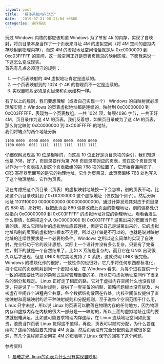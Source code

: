 ```yaml
---
layout: post
title:  "操作系统内存分页"
date:   2019-07-21 08:23:04 +0800
categories: 操作系统
---
```


玩过 Windows 内核的都应该知道 Windows 为了节省 4k 的内存，实现了自映射，将页目录本身当作了一个页表来寻址 4M 的虚拟空间（将 4M 空间的虚拟内存映射到物理内存），而这 4M 的虚拟地址空间恰恰就是从 0xc0000000 到 0xc03FFFFF 的空间，这一段空间正好是页表页目录的映射区域。下面我来说一下这怎么变成现实。  
首先有几点必须遵守的规则：

1. 一个页表映射的 4M 虚拟地址肯定是连续的。
2. 一个页表映射到的 1024 个 4K 的物理页不一定是连续的。
3. 实现自映射必须是页目录和页表结构一样。

有了以上的规则，我们要想理解（或者自己实现一个） Windows 的自映射就必须理解实际上 Windows 的页表虚拟地址都是连续的，映射到 0xC0000000 到 0xC03FFFFF，表现为一个页表数组，一共 1024 项，每项4096 字节，一共正好 4M，页目录作为这 4M 的页表。我们反着想，如果页目录成为了这 4M 的页表，那么肯定映射 0xC0000000 到 0xC03FFFFF 的地址。  
我们将端点的两个地址分解

```text
1100 0000  0000 0000  0000 0000  0000 0000
1100 0000  0011 1111  1111 1111  1111 1111
```

仔细观察发现高 10 位是相等的，而这高 10 位正好是页目录项的索引，我们知道他是 768，好了，页目录要作为第 768 页目录项对应的页表，现在这个页目录可以作为一个页表插入到这个页表数组的第 768 项的位置了，它开始身兼两职了，CR3 寄存器里面写的是它的物理地址，它作为页目录，此页面偏移 768 处也写入了这个物理地址，它作为页表。

现在考虑把这个页目录（页表）的虚拟映射地址换一下会怎样，别的页表不动。比如这个页目录映射到了0xDC000000 这个虚拟地址（仅仅据个例子）。然后分解地址 1101110000 0000000000 000000000000，通过计算发现其对应于页目录的 880 项，那好吧，我把此页面 880 偏移改成此页面的物理地址，别的偏移处仍然指向 0xC0000000 到 0xC03FFFFF 的虚拟地址对应的物理地址。看看会发生什么事情，如果把这个从 0xC0000000 到 0xC03FFFFF 游离出来的页面当作页表的话，那么它所映射的虚拟地址应该连续，但是它自己是游离出来的，它的虚拟地址和别的页表的虚拟地址根本不连续，所以这样做是不可以的，也就是说对映射地址的连续性要求是一个必要的条件。Windows 之所以这么简单的实现了自映射，完全归功于它的设计思想，实际上一个设计并没有多么复杂，只要有了完备性，剩下的就是一个自然结果了，比如 X 系统是复杂的，而且它在 UNIX 出现很久以后才出现，但是 UNIX 却完美地支持了 X 系统，这就说明 UNIX 很完备。Windows 的模块化作的很好，一致性作的也很好，它几乎将任何东西都标准化，每个进程的页表映射到同一个虚拟地址，在 Windows 看来，为每个进程提供一个一致的视图要比巧妙的杂糅式进程管理重要的多，所以它将虚拟地址空间作了很复杂的划分和规定。
Linux 正好走了相反的路，它对于虚拟内存空间什么也没有规定，只是说了一下映射规则，提供了一套完备的机制，策略问题根本没有提及，内核虚存空间各个进程完全共享，各个数据结构散落在各处，内核空间仅仅提供了直接映射和高端映射的若干种映射规则和分配规则，至于说每个空间范围干什么用，Linux 只字未提，所以说 Linux 的页表可以散落在物理内存的任何地方，因为物理内存和虚拟内存在内核的很大一部分是一一映射的，所以上面的虚拟地址连续的要求就很难满足，比如这可能要求物理内存连续，在 Linux 连续地址空间如此宝贵，浪费当作页表 Linux 觉得这不值得，再说，页表可以随时分配，为什么要连续呢？连续的话就要先预留 4M 页面，然后页表没有完全分配前会造成很多空洞，有几个进程能完全用完 4M 的页表呢？Linux 保守的回答了这个问题。

参考资料

1. [晨曦之光. linux的页表为什么没有实现自映射](https://www.oschina.net/question/234345_48121).
